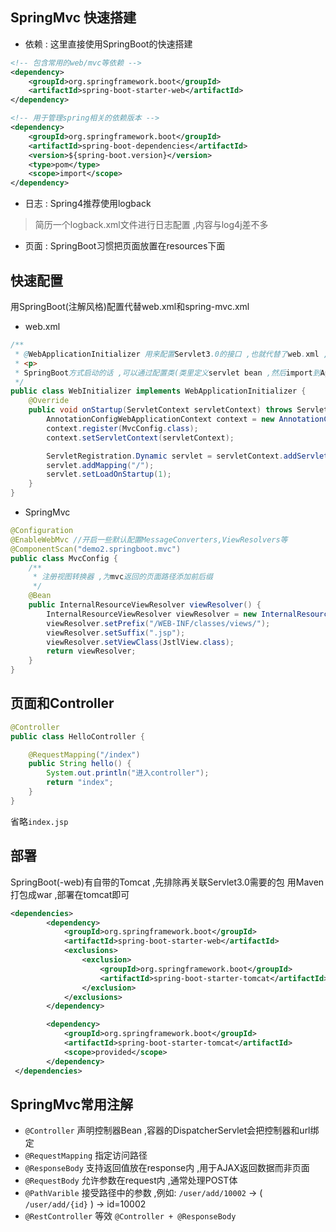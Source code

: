 ## SpringMvc 快速搭建

* 依赖 : 这里直接使用SpringBoot的快速搭建
```xml
<!-- 包含常用的web/mvc等依赖 -->
<dependency>
    <groupId>org.springframework.boot</groupId>
    <artifactId>spring-boot-starter-web</artifactId>
</dependency>
```
```xml
<!-- 用于管理spring相关的依赖版本 -->
<dependency>
    <groupId>org.springframework.boot</groupId>
    <artifactId>spring-boot-dependencies</artifactId>
    <version>${spring-boot.version}</version>
    <type>pom</type>
    <scope>import</scope>
</dependency>
```
* 日志 : Spring4推荐使用logback
> 简历一个logback.xml文件进行日志配置 ,内容与log4j差不多

* 页面 : SpringBoot习惯把页面放置在resources下面

## 快速配置
用SpringBoot(注解风格)配置代替web.xml和spring-mvc.xml

* web.xml
```java
/**
 * @WebApplicationInitializer 用来配置Servlet3.0的接口 ,也就代替了web.xml ,里面配置的内容和xml配置基本一致 ,部署在tomcat时容器会自动寻找并加载这个实现
 * <p>
 * SpringBoot方式启动的话 ,可以通过配置类(类里定义servlet bean ,然后import到Application)
 */
public class WebInitializer implements WebApplicationInitializer {
    @Override
    public void onStartup(ServletContext servletContext) throws ServletException {
        AnnotationConfigWebApplicationContext context = new AnnotationConfigWebApplicationContext();
        context.register(MvcConfig.class);
        context.setServletContext(servletContext);

        ServletRegistration.Dynamic servlet = servletContext.addServlet("dispatcher", new DispatcherServlet(context));
        servlet.addMapping("/");
        servlet.setLoadOnStartup(1);
    }
}
```
* SpringMvc
```java
@Configuration
@EnableWebMvc //开启一些默认配置MessageConverters,ViewResolvers等
@ComponentScan("demo2.springboot.mvc")
public class MvcConfig {
    /**
     * 注册视图转换器 ,为mvc返回的页面路径添加前后缀
     */
    @Bean
    public InternalResourceViewResolver viewResolver() {
        InternalResourceViewResolver viewResolver = new InternalResourceViewResolver();
        viewResolver.setPrefix("/WEB-INF/classes/views/");
        viewResolver.setSuffix(".jsp");
        viewResolver.setViewClass(JstlView.class);
        return viewResolver;
    }
}
```

## 页面和Controller
```java
@Controller
public class HelloController {

    @RequestMapping("/index")
    public String hello() {
        System.out.println("进入controller");
        return "index";
    }
}
```
省略`index.jsp`

## 部署
SpringBoot(-web)有自带的Tomcat ,先排除再关联Servlet3.0需要的包
用Maven打包成war ,部署在tomcat即可
```xml
<dependencies>
        <dependency>
            <groupId>org.springframework.boot</groupId>
            <artifactId>spring-boot-starter-web</artifactId>
            <exclusions>
                <exclusion>
                    <groupId>org.springframework.boot</groupId>
                    <artifactId>spring-boot-starter-tomcat</artifactId>
                </exclusion>
            </exclusions>
        </dependency>

        <dependency>
            <groupId>org.springframework.boot</groupId>
            <artifactId>spring-boot-starter-tomcat</artifactId>
            <scope>provided</scope>
        </dependency>
 </dependencies>
```

## SpringMvc常用注解
* `@Controller` 声明控制器Bean ,容器的DispatcherServlet会把控制器和url绑定
* `@RequestMapping` 指定访问路径
* `@ResponseBody` 支持返回值放在response内 ,用于AJAX返回数据而非页面
* `@RequestBody` 允许参数在request内 ,通常处理POST体
* `@PathVarible` 接受路径中的参数 ,例如: `/user/add/10002` -> ( `/user/add/{id}` ) -> id=10002
* `@RestController` 等效 `@Controller + @ResponseBody`


